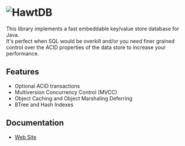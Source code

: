 ![HawtDB][logo]
===============

This library implements a fast embeddable key/value store database for Java.  
It's perfect when SQL would be overkill and/or you need finer grained control 
over the ACID properties of the data store to increase your performance.

Features
--------

* Optional ACID transactions
* Multiversion Concurrency Control (MVCC)
* Object Caching and Object Marshaling Deferring
* BTree and Hash Indexes

Documentation
-------------

* [Web Site](http://hawtdb.fusesource.org/)

[logo]: http://hawtdb.fusesource.org/images/project-logo.png "HawtDB"